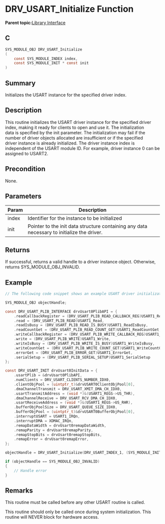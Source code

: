 # DRV\_USART\_Initialize Function

**Parent topic:**[Library Interface](GUID-80FC4C27-64D2-411F-BE4A-4C4A8BD80604.md)

## C

```c
SYS_MODULE_OBJ DRV_USART_Initialize
(
    const SYS_MODULE_INDEX index,
    const SYS_MODULE_INIT * const init
)
```

## Summary

Initializes the USART instance for the specified driver index.

## Description

This routine initializes the USART driver instance for the specified driver<br />index, making it ready for clients to open and use it. The initialization<br />data is specified by the init parameter. The initialization may fail if the<br />number of driver objects allocated are insufficient or if the specified<br />driver instance is already initialized. The driver instance index is<br />independent of the USART module ID. For example, driver instance 0 can be<br />assigned to USART2.

## Precondition

None.

## Parameters

|Param|Description|
|-----|-----------|
|index|Identifier for the instance to be initialized|
|init|Pointer to the init data structure containing any data necessary to initialize the driver.|

## Returns

If successful, returns a valid handle to a driver instance object. Otherwise, returns SYS\_MODULE\_OBJ\_INVALID.

## Example

```c
// The following code snippet shows an example USART driver initialization.

SYS_MODULE_OBJ objectHandle;

const DRV_USART_PLIB_INTERFACE drvUsart0PlibAPI = {
    .readCallbackRegister = (DRV_USART_PLIB_READ_CALLBACK_REG)USART1_ReadCallbackRegister,
    .read = (DRV_USART_PLIB_READ)USART1_Read,
    .readIsBusy = (DRV_USART_PLIB_READ_IS_BUSY)USART1_ReadIsBusy,
    .readCountGet = (DRV_USART_PLIB_READ_COUNT_GET)USART1_ReadCountGet,
    .writeCallbackRegister = (DRV_USART_PLIB_WRITE_CALLBACK_REG)USART1_WriteCallbackRegister,
    .write = (DRV_USART_PLIB_WRITE)USART1_Write,
    .writeIsBusy = (DRV_USART_PLIB_WRITE_IS_BUSY)USART1_WriteIsBusy,
    .writeCountGet = (DRV_USART_PLIB_WRITE_COUNT_GET)USART1_WriteCountGet,
    .errorGet = (DRV_USART_PLIB_ERROR_GET)USART1_ErrorGet,
    .serialSetup = (DRV_USART_PLIB_SERIAL_SETUP)USART1_SerialSetup
};

const DRV_USART_INIT drvUsart0InitData = {
    .usartPlib = &drvUsart0PlibAPI,
    .numClients = DRV_USART_CLIENTS_NUMBER_IDX0,
    .clientObjPool = (uintptr_t)&drvUSART0ClientObjPool[0],
    .dmaChannelTransmit = DRV_USART_XMIT_DMA_CH_IDX0,
    .usartTransmitAddress = (void *)&(USART1_REGS->US_THR),
    .dmaChannelReceive = DRV_USART_RCV_DMA_CH_IDX0,
    .usartReceiveAddress = (void *)&(USART1_REGS->US_RHR),
    .bufferObjPoolSize = DRV_USART_QUEUE_SIZE_IDX0,
    .bufferObjPool = (uintptr_t)&drvUSART0BufferObjPool[0],
    .interruptUSART = USART1_IRQn,
    .interruptDMA = XDMAC_IRQn,
    .remapDataWidth = drvUsart0remapDataWidth,
    .remapParity = drvUsart0remapParity,
    .remapStopBits = drvUsart0remapStopBits,
    .remapError = drvUsart0remapError,
};

objectHandle = DRV_USART_Initialize(DRV_USART_INDEX_1, (SYS_MODULE_INIT*)&drvUsart0InitData);

if (objectHandle == SYS_MODULE_OBJ_INVALID)
{
    // Handle error
}
```

## Remarks

This routine must be called before any other USART routine is called.

This routine should only be called once during system initialization. This routine will NEVER block for hardware access.

